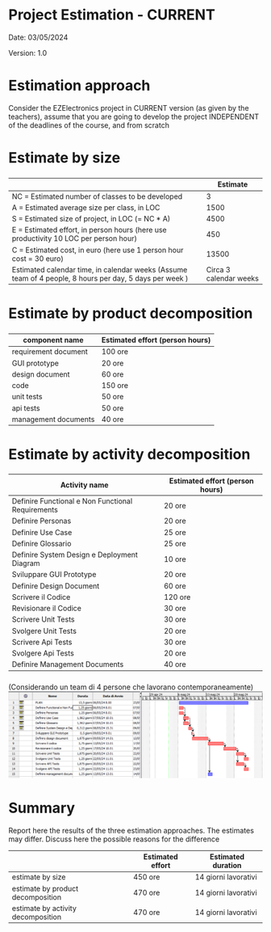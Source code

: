 # Project Estimation - CURRENT
Date: 03/05/2024

Version: 1.0


# Estimation approach
Consider the EZElectronics  project in CURRENT version (as given by the teachers), assume that you are going to develop the project INDEPENDENT of the deadlines of the course, and from scratch
# Estimate by size
### 
|             | Estimate                        |             
| ----------- | ------------------------------- |  
| NC =  Estimated number of classes to be developed   |               3              |             
|  A = Estimated average size per class, in LOC       |               1500             | 
| S = Estimated size of project, in LOC (= NC * A) | 4500 |
| E = Estimated effort, in person hours (here use productivity 10 LOC per person hour)  |               450                       |   
| C = Estimated cost, in euro (here use 1 person hour cost = 30 euro) | 13500 | 
| Estimated calendar time, in calendar weeks (Assume team of 4 people, 8 hours per day, 5 days per week ) |        Circa 3 calendar weeks            |               

# Estimate by product decomposition
### 
|         component name    | Estimated effort (person hours)   |             
| ----------- | ------------------------------- | 
|requirement document    | 100 ore |
| GUI prototype | 20 ore|
|design document | 60 ore |
|code | 150 ore |
| unit tests | 50 ore|
| api tests | 50 ore |
| management documents  | 40 ore |



# Estimate by activity decomposition
### 
|         Activity name    | Estimated effort (person hours)   |             
| ----------- | ------------------------------- | 
| Definire Functional e Non Functional Requirements | 20 ore |
| Definire Personas | 20 ore | 
| Definire Use Case | 25 ore |
| Definire Glossario | 25 ore |
| Definire System Design e Deployment Diagram | 10 ore |
| Sviluppare GUI Prototype | 20 ore |
| Definire Design Document | 60 ore |
| Scrivere il Codice | 120 ore |
| Revisionare il Codice | 30 ore |
| Scrivere Unit Tests | 30 ore |
| Svolgere Unit Tests | 20 ore |
| Scrivere Api Tests | 30 ore |
| Svolgere Api Tests | 20 ore |
| Definire Management Documents | 40 ore |
###
(Considerando un team di 4 persone che lavorano contemporaneamente)
![alt text](resources/Gantt.png)

# Summary

Report here the results of the three estimation approaches. The  estimates may differ. Discuss here the possible reasons for the difference

|             | Estimated effort                        |   Estimated duration |          
| ----------- | ------------------------------- | ---------------|
| estimate by size |450 ore | 14 giorni lavorativi
| estimate by product decomposition |470 ore | 14 giorni lavorativi
| estimate by activity decomposition |470 ore| 14 giorni lavorativi





